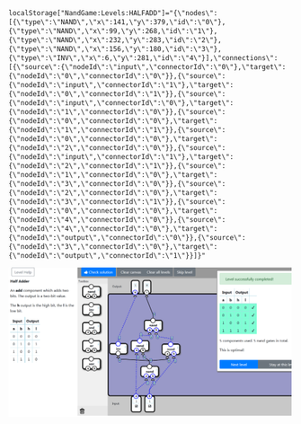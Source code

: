     localStorage["NandGame:Levels:HALFADD"]="{\"nodes\":[{\"type\":\"NAND\",\"x\":141,\"y\":379,\"id\":\"0\"},{\"type\":\"NAND\",\"x\":99,\"y\":268,\"id\":\"1\"},{\"type\":\"NAND\",\"x\":232,\"y\":283,\"id\":\"2\"},{\"type\":\"NAND\",\"x\":156,\"y\":180,\"id\":\"3\"},{\"type\":\"INV\",\"x\":6,\"y\":281,\"id\":\"4\"}],\"connections\":[{\"source\":{\"nodeId\":\"input\",\"connectorId\":\"0\"},\"target\":{\"nodeId\":\"0\",\"connectorId\":\"0\"}},{\"source\":{\"nodeId\":\"input\",\"connectorId\":\"1\"},\"target\":{\"nodeId\":\"0\",\"connectorId\":\"1\"}},{\"source\":{\"nodeId\":\"input\",\"connectorId\":\"0\"},\"target\":{\"nodeId\":\"1\",\"connectorId\":\"0\"}},{\"source\":{\"nodeId\":\"0\",\"connectorId\":\"0\"},\"target\":{\"nodeId\":\"1\",\"connectorId\":\"1\"}},{\"source\":{\"nodeId\":\"0\",\"connectorId\":\"0\"},\"target\":{\"nodeId\":\"2\",\"connectorId\":\"0\"}},{\"source\":{\"nodeId\":\"input\",\"connectorId\":\"1\"},\"target\":{\"nodeId\":\"2\",\"connectorId\":\"1\"}},{\"source\":{\"nodeId\":\"1\",\"connectorId\":\"0\"},\"target\":{\"nodeId\":\"3\",\"connectorId\":\"0\"}},{\"source\":{\"nodeId\":\"2\",\"connectorId\":\"0\"},\"target\":{\"nodeId\":\"3\",\"connectorId\":\"1\"}},{\"source\":{\"nodeId\":\"0\",\"connectorId\":\"0\"},\"target\":{\"nodeId\":\"4\",\"connectorId\":\"0\"}},{\"source\":{\"nodeId\":\"4\",\"connectorId\":\"0\"},\"target\":{\"nodeId\":\"output\",\"connectorId\":\"0\"}},{\"source\":{\"nodeId\":\"3\",\"connectorId\":\"0\"},\"target\":{\"nodeId\":\"output\",\"connectorId\":\"1\"}}]}"

![5/5](HALFADD_GATE.png)